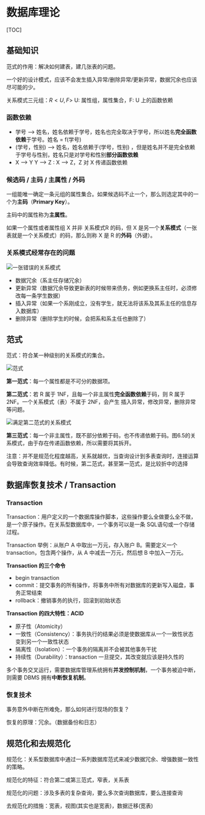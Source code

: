 # 数据库理论

[TOC]

## 基础知识

范式的作用：解决如何建表，建几张表的问题。

一个好的设计模式，应该不会发生插入异常/删除异常/更新异常，数据冗余也应该尽可能的少。

关系模式三元组：$R<U, F>$ U: 属性组，属性集合，F: U 上的函数依赖

### 函数依赖

* 学号 —> 姓名，姓名依赖于学号，姓名也完全取决于学号，所以姓名**完全函数依赖**于学号。姓名 = f(学号)
* (学号，性别) —> 姓名，姓名依赖于(学号，性别) ，但是姓名并不是完全依赖于学号与性别，姓名只是对学号和性别**部分函数依赖**
* X —> Y Y —> Z : X —> Z，Z 对 X 传递函数依赖

### 候选码 / 主码 / 主属性 / 外码

一组能唯一确定一条元组的属性集合。如果候选码不止一个，那么则选定其中的一个为**主码**（**Primary Key**）。

主码中的属性称为**主属性**。

如果一个属性或者属性组 X 并非 关系模式R 的码，但 X 是另一个**关系模式**（一张表就是一个关系模式）的码，那么则称 X 是 R 的**外码**（外键）。

### 关系模式经常存在的问题

![一张错误的关系模式](assets/1568597648520.png)

* 数据冗余（系主任存储冗余）
* 更新异常（数据冗余导致更新表的时候带来债务，例如更换系主任时，必须修改每一条学生数据）
* 插入异常（如果一个系刚成立，没有学生，就无法将该系及其系主任的信息存入数据库）
* 删除异常（删除学生的时候，会把系和系主任也删除了）

## 范式

范式：符合某一种级别的关系模式的集合。





![范式](assets/1568597919605.png)

**第一范式**：每一个属性都是不可分的数据项。

**第二范式**：若 R 属于 1NF，且每一个非主属性**完全函数依赖**于码，则 R 属于 2NF。一个关系模式（表）不属于 2NF，会产生 插入异常，修改异常，删除异常等问题。

![满足第二范式的关系模式](assets/1568599080206.png)

**第三范式**：每一个非主属性，既不部分依赖于码，也不传递依赖于码。图6.5的关系模式，由于存在传递函数依赖，所以需要将其拆开。

注意：并不是规范化程度越高，关系就越优，当查询设计到多表查询时，连接运算会导致查询效率降低。有时候，第二范式，甚至第一范式，是比较折中的选择

## 数据库恢复技术 / Transaction

### Transaction

Transaction：用户定义的一个数据库操作脚本，这些操作要么全做要么全不做，是一个原子操作。在关系型数据库中，一个事务可以是一条 SQL语句或一个存储过程。

Transaction 举例：从账户 A 中取出一万元，存入账户 B。需要定义一个 transaction，包含两个操作，从 A 中减去一万元，然后想 B 中加入一万元。

**Transaction 的三个命令**

* begin transaction
* commit：提交事务的所有操作，将事务中所有对数据库的更新写入磁盘，事务正常结束
* rollback：撤销事务的执行，回滚到初始状态

**Transaction 的四大特性：ACID**

* 原子性（Atomicity）
* 一致性（Consistency）：事务执行的结果必须是使数据库从一个一致性状态变到另一个一致性状态
* 隔离性（Isolation）：一个事务的隔离并不会被其他事务干扰
* 持续性（Durability）：transaction 一旦提交，其改变就应该是持久性的

多个事务交叉运行，需要数据库管理系统拥有**并发控制机制**，一个事务被迫中断，则需要 DBMS 拥有**中断恢复机制**。

### 恢复技术

事务意外中断在所难免，那么如何进行现场的恢复？

恢复的原理：冗余。（数据备份和日志）



## 规范化和去规范化

规范化：关系型数据库中通过一系列数据库范式来减少数据冗余、增强数据一致性的策略。

规范化的特征：符合第二或第三范式，窄表，关系表

规范化的问题：涉及多表的复杂查询，要么多次查询数据库，要么连接查询

去规范化的措施：宽表，视图(其实也是宽表)，数据迁移(宽表)
